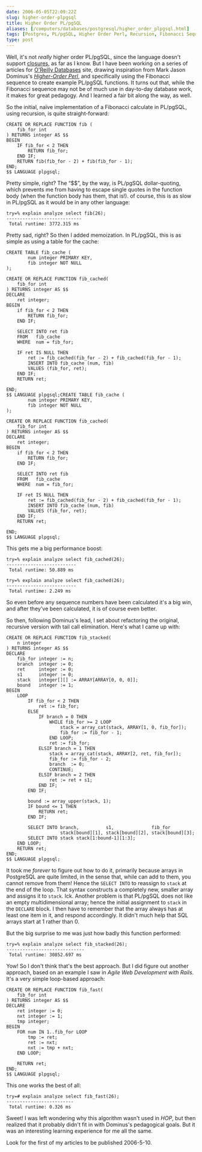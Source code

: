 ```yaml
--- 
date: 2006-05-05T22:09:22Z
slug: higher-order-plpgsql
title: Higher Order PL/pgSQL
aliases: [/computers/databases/postgresql/higher_order_plpgsql.html]
tags: [Postgres, PL/pgSQL, Higher Order Perl, Recursion, Fibonacci Sequence, Algorithms]
type: post
---
```


Well, it's not *really* higher order PL/pgSQL, since the language doesn't
support [closures], as far as I know. But I have been working on a series of
articles for [O'Reilly Databases] site, drawing inspiration from Mark Jason
Dominus's [*Higher-Order Perl*], and specifically using the Fibonacci sequence
to create example PL/pgSQL functions. It turns out that, while the Fibonacci
sequence may not be of much use in day-to-day database work, it makes for great
pedagogy. And I learned a fair bit along the way, as well.

So the initial, naïve implementation of a Fibonacci calculate in PL/pgSQL, using
recursion, is quite straight-forward:

``` postgres
CREATE OR REPLACE FUNCTION fib (
    fib_for int
) RETURNS integer AS $$
BEGIN
    IF fib_for < 2 THEN
        RETURN fib_for;
    END IF;
    RETURN fib(fib_for - 2) + fib(fib_for - 1);
END;
$$ LANGUAGE plpgsql;
```

Pretty simple, right? The “$$”, by the way, is PL/pgSQL dollar-quoting, which
prevents me from having to escape single quotes in the function body (when the
function body has them, that is!). of course, this is as slow in PL/pgSQL as it
would be in any other language:

    try=% explain analyze select fib(26);
    ----------------------------
     Total runtime: 3772.315 ms

Pretty sad, right? So then I added memoization. In PL/pgSQL, this is as simple
as using a table for the cache:

``` postgres
CREATE TABLE fib_cache (
        num integer PRIMARY KEY,
        fib integer NOT NULL
);

CREATE OR REPLACE FUNCTION fib_cached(
    fib_for int
) RETURNS integer AS $$
DECLARE
    ret integer;
BEGIN
    if fib_for < 2 THEN
        RETURN fib_for;
    END IF;

    SELECT INTO ret fib
    FROM   fib_cache
    WHERE  num = fib_for;

    IF ret IS NULL THEN
        ret := fib_cached(fib_for - 2) + fib_cached(fib_for - 1);
        INSERT INTO fib_cache (num, fib)
        VALUES (fib_for, ret);
    END IF;
    RETURN ret;

END;
$$ LANGUAGE plpgsql;CREATE TABLE fib_cache (
        num integer PRIMARY KEY,
        fib integer NOT NULL
);

CREATE OR REPLACE FUNCTION fib_cached(
    fib_for int
) RETURNS integer AS $$
DECLARE
    ret integer;
BEGIN
    if fib_for < 2 THEN
        RETURN fib_for;
    END IF;

    SELECT INTO ret fib
    FROM   fib_cache
    WHERE  num = fib_for;

    IF ret IS NULL THEN
        ret := fib_cached(fib_for - 2) + fib_cached(fib_for - 1);
        INSERT INTO fib_cache (num, fib)
        VALUES (fib_for, ret);
    END IF;
    RETURN ret;

END;
$$ LANGUAGE plpgsql;
```

This gets me a big performance boost:

    try=% explain analyze select fib_cached(26);
    --------------------------
     Total runtime: 50.889 ms

    try=% explain analyze select fib_cached(26);
    --------------------------
     Total runtime: 2.249 ms

So even before any sequence numbers have been calculated it's a big win, and
after they've been calculated, it is of course even better.

So then, following Dominus's lead, I set about refactoring the original,
recursive version with tail call elimination. Here's what I came up with:

``` postgres
CREATE OR REPLACE FUNCTION fib_stacked(
    n integer
) RETURNS integer AS $$
DECLARE
    fib_for integer := n;
    branch  integer := 0;
    ret     integer := 0;
    s1      integer := 0;
    stack   integer[][] := ARRAY[ARRAY[0, 0, 0]];
    bound   integer := 1;
BEGIN
    LOOP
        IF fib_for < 2 THEN
            ret := fib_for;
        ELSE
            IF branch = 0 THEN
                WHILE fib_for >= 2 LOOP
                    stack = array_cat(stack, ARRAY[1, 0, fib_for]);
                    fib_for := fib_for - 1;
                END LOOP;
                ret := fib_for;
            ELSIF branch = 1 THEN
                stack = array_cat(stack, ARRAY[2, ret, fib_for]);
                fib_for := fib_for - 2;
                branch  := 0;
                CONTINUE;
            ELSIF branch = 2 THEN
                ret := ret + s1;
            END IF;
        END IF;

        bound := array_upper(stack, 1);
        IF bound <= 1 THEN
            RETURN ret;
        END IF;

        SELECT INTO branch,          s1,              fib_for
                    stack[bound][1], stack[bound][2], stack[bound][3];
        SELECT INTO stack stack[1:bound-1][1:3];
    END LOOP;
    RETURN ret;
END;
$$ LANGUAGE plpgsql;
```

It took me *forever* to figure out how to do it, primarily because arrays in
PostgreSQL are quite limited, in the sense that, while can add to them, you
cannot remove from them! Hence the `SELECT INTO` to reassign to `stack` at the
end of the loop. That syntax constructs a completely new, smaller array and
assigns it to `stack`. Ick. Another problem is that PL/pgSQL does not like an
empty multidimensional array; hence the initial assignment to `stack` in the
`DECLARE` block. I then have to remember that the array always has at least one
item in it, and respond accordingly. It didn't much help that SQL arrays start
at 1 rather than 0.

But the big surprise to me was just how badly this function performed:

    try=% explain analyze select fib_stacked(26);
    -----------------------------
     Total runtime: 30852.697 ms

Yow! So I don't think that's the best approach. But I did figure out another
approach, based on an example I saw in *Agile Web Development with Rails*. It's
a very simple loop-based approach:

``` postgres
CREATE OR REPLACE FUNCTION fib_fast(
    fib_for int
) RETURNS integer AS $$
DECLARE
    ret integer := 0;
    nxt integer := 1;
    tmp integer;
BEGIN
    FOR num IN 1..fib_for LOOP
        tmp := ret;
        ret := nxt;
        nxt := tmp + nxt;
    END LOOP;

    RETURN ret;
END;
$$ LANGUAGE plpgsql;
```

This one works the best of all:

    try=# explain analyze select fib_fast(26);
    -------------------------
     Total runtime: 0.326 ms

Sweet! I was left wondering why this algorithm wasn't used in *HOP*, but then
realized that it probably didn't fit in with Dominus's pedagogical goals. But it
was an interesting learning experience for me all the same.

Look for the first of my articles to be published 2006-5-10.

  [closures]: https://en.wikipedia.org/wiki/Closure_%28computer_science%29
    "Wikipedia: Closure (computer science)"
  [O'Reilly Databases]: http://www.onlamp.com/onlamp/general/database.csp
    "O'Reilly Database Articles"
  [*Higher-Order Perl*]: http://hop.perl.plover.com/
